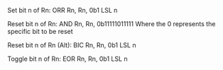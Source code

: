 Set bit n of Rn:
	ORR Rn, Rn, 0b1 LSL n

Reset bit n of Rn:
	AND Rn, Rn, 0b11111011111
	Where the 0 represents the specific bit to be reset

Reset bit n of Rn (Alt):
	BIC Rn, Rn, 0b1 LSL n

Toggle bit n of Rn:
	EOR Rn, Rn, 0b1 LSL n